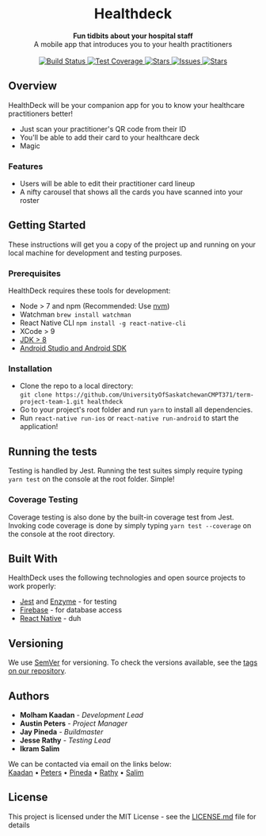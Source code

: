<h1 align="center">Healthdeck</h1>

<div align="center">
  <strong>Fun tidbits about your hospital staff</strong>
</div>
<div align="center">
  A mobile app that introduces you to your health practitioners
</div>

<br />
<div align="center">
  <!-- Build Status -->
  <a href="https://travis-ci.com/UniversityOfSaskatchewanCMPT371/term-project-team-1">
    <img src="https://img.shields.io/travis/com/UniversityOfSaskatchewanCMPT371/term-project-team-1/master.svg"
      alt="Build Status" />
  </a>
  <!-- Test Coverage -->
  <a href="https://coveralls.io/github/UniversityOfSaskatchewanCMPT371/term-project-team-1?branch=ID3Testing">
    <img src="https://img.shields.io/coveralls/github/UniversityOfSaskatchewanCMPT371/term-project-team-1/master.svg"
      alt="Test Coverage" />
  </a>
  <!-- Stars -->
  <a href="https://github.com/UniversityOfSaskatchewanCMPT371/term-project-team-1/stargazers">
    <img src="https://img.shields.io/github/stars/UniversityOfSaskatchewanCMPT371/term-project-team-1.svg"
      alt="Stars" />
  </a>
  <!-- Issues -->
  <a href="https://github.com/UniversityOfSaskatchewanCMPT371/term-project-team-1/issues">
    <img src="https://img.shields.io/github/issues/UniversityOfSaskatchewanCMPT371/term-project-team-1.svg"
      alt="Issues" />
  </a>
  <!-- License -->
  <a href="https://github.com/UniversityOfSaskatchewanCMPT371/term-project-team-1/blob/master/LICENSE">
    <img src="https://img.shields.io/github/license/UniversityOfSaskatchewanCMPT371/term-project-team-1.svg"
      alt="Stars" />
  </a>
</div>

## Overview
HealthDeck will be your companion app for you to know your healthcare practitioners better!

  - Just scan your practitioner's QR code from their ID
  - You'll be able to add their card to your healthcare deck
  - Magic

### Features
  - Users will be able to edit their practitioner card lineup
  - A nifty carousel that shows all the cards you have scanned into your roster

## Getting Started

These instructions will get you a copy of the project up and running on your local machine for development and testing purposes.

### Prerequisites
HealthDeck requires these tools for development:

- Node > 7 and npm (Recommended: Use [nvm](https://github.com/creationix/nvm))
- Watchman `brew install watchman`
- React Native CLI `npm install -g react-native-cli`
- XCode > 9
- [JDK > 8](http://www.oracle.com/technetwork/java/javase/downloads/jdk8-downloads-2133151.html)
- [Android Studio and Android SDK](https://developer.android.com/studio/index.html)

### Installation

- Clone the repo to a local directory:  
`git clone https://github.com/UniversityOfSaskatchewanCMPT371/term-project-team-1.git healthdeck`
- Go to your project's root folder and run `yarn` to install all dependencies.
- Run `react-native run-ios` or `react-native run-android` to start the application!


## Running the tests
Testing is handled by Jest. Running the test suites simply require typing `yarn test` on the console at the root folder. Simple! 

### Coverage Testing
Coverage testing is also done by the built-in coverage test from Jest. Invoking code coverage is done by simply typing `yarn test --coverage` on the console at the root directory.

## Built With
HealthDeck uses the following technologies and open source projects to work properly:

* [Jest] and [Enzyme] - for testing 
* [Firebase] - for database access
* [React Native] - duh

## Versioning
We use [SemVer](http://semver.org/) for versioning. To check the versions available, see the [tags on our repository](https://github.com/UniversityOfSaskatchewanCMPT371/term-project-team-1/tags).

## Authors

* **Molham Kaadan** - *Development Lead*
* **Austin Peters** - *Project Manager*
* **Jay Pineda** - *Buildmaster*
* **Jesse Rathy** - *Testing Lead*
* **Ikram Salim**

We can be contacted via email on the links below:  
[Kaadan] • [Peters] • [Pineda] • [Rathy] • [Salim]

## License

This project is licensed under the MIT License - see the [LICENSE.md](../LICENSE.md) file for details

[//]: # (These are reference links used in the body of this note and get stripped out when the markdown processor does its job. There is no need to format nicely because it shouldn't be seen. Thanks SO - http://stackoverflow.com/questions/4823468/store-comments-in-markdown-syntax)

   [Jest]: <https://jestjs.io/>
   [Enzyme]: <https://github.com/airbnb/enzyme>
   [Firebase]: <https://firebase.google.com/>
   [React Native]: <https://facebook.github.io/react-native/>

   [Kaadan]: <mailto:molham_kaadan@hotmail.com>
   [Peters]: <mailto:austin.peters@usask.ca>
   [Pineda]: <mailto:jay.p@usask.ca>
   [Rathy]: <mailto:jrr867@mail.usask.ca>
   [Salim]: <mailto:ikramsalim69@gmail.com>
